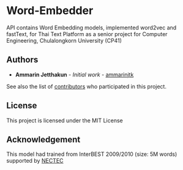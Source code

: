 # Word-Embedder

API contains Word Embedding models, implemented word2vec and fastText, for Thai Text Platform as a senior project for Computer Engineering, Chulalongkorn University (CP41)

## Authors

* **Ammarin Jetthakun** - *Initial work* - [ammarinjtk](https://github.com/ammarinjtk)

See also the list of [contributors](https://github.com/ammarinjtk/Word-Vectorizer/graphs/contributors) who participated in this project.

## License

This project is licensed under the MIT License

## Acknowledgement

This model had trained from InterBEST 2009/2010 (size: 5M words) supported by [NECTEC](https://www.nectec.or.th/corpus/index.php?league=pm)
